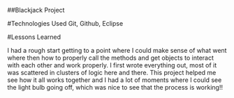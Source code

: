 ##Blackjack Project

#Technologies Used
Git, Github, Eclipse

#Lessons Learned

I had a rough start getting to a point where I could make sense of what went where then how to properly call the methods and get objects to interact with each other and work properly. I first wrote everything out, most of it was scattered in clusters of logic here and there. This project helped me see how it all works together and I had a lot of moments where I could see the light bulb going off, which was nice to see that the process is working!!